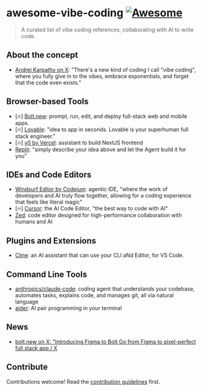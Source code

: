 # awesome-vibe-coding [![Awesome](https://awesome.re/badge.svg)](https://awesome.re)

> A curated list of vibe coding references, collaborating with AI to write code.

## About the concept

* [Andrej Karpathy on X](https://x.com/karpathy/status/1886192184808149383): "There's a new kind of coding I call "vibe coding", where you fully give in to the vibes, embrace exponentials, and forget that the code even exists."

## Browser-based Tools

* [🔥] [Bolt.new](https://bolt.new/): prompt, run, edit, and deploy full-stack web and mobile apps.
* [🔥] [Lovable](https://lovable.dev/): "idea to app in seconds. Lovable is your superhuman full stack engineer."
* [🔥] [v0 by Vercel](https://v0.dev/chat): assistant to build NextJS frontend
* [Replit](https://replit.com/): "simply describe your idea above and let the Agent build it for you"

## IDEs and Code Editors

* [Windsurf Editor by Codeium](https://codeium.com/windsurf): agentic IDE, "where the work of developers and AI truly flow together, allowing for a coding experience that feels like literal magic"
* [🔥] [Cursor](https://www.cursor.com/): the AI Code Editor, "the best way to code with AI"
* [Zed](https://zed.dev/): code editor designed for high-performance collaboration with humans and AI

## Plugins and Extensions

* [Cline](https://cline.bot/): an AI assistant that can use your CLI aNd Editor, for VS Code.

## Command Line Tools

* [anthropics/claude-code](https://github.com/anthropics/claude-code): coding agent that understands your codebase, automates tasks, explains code, and manages git, all via natural language
* [aider](https://aider.chat/): AI pair programming in your terminal

## News
* [bolt.new on X: "Introducing Figma to Bolt Go from Figma to pixel-perfect full stack app / X](https://x.com/boltdotnew/status/1900197121829331158)

## Contribute

Contributions welcome! Read the [contribution guidelines](CONTRIBUTING.md) first.

